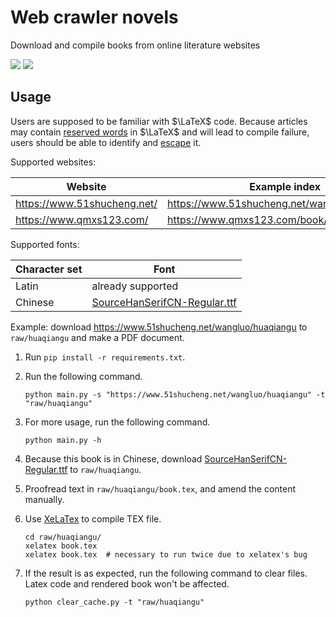 # Web crawler novels

 Download and compile books from online literature websites

![](https://shields.io/badge/dependencies-Python_3.11-blue?style=flat-square)
![](https://shields.io/badge/dependencies-XeLaTex-blue?style=flat-square)

## Usage

Users are supposed to be familiar with $\LaTeX$ code. Because articles may contain [reserved words](https://en.wikipedia.org/wiki/Reserved_word) in $\LaTeX$ and will lead to compile failure, users should be able to identify and [escape](https://en.wikipedia.org/wiki/Escape_character) it.

Supported websites:

| Website                     | Example index                                |
| --------------------------- | -------------------------------------------- |
| https://www.51shucheng.net/ | https://www.51shucheng.net/wangluo/huaqiangu |
| https://www.qmxs123.com/    | https://www.qmxs123.com/book/9436/           |

Supported fonts:

| Character set | Font                                                         |
| ------------- | ------------------------------------------------------------ |
| Latin         | already supported                                            |
| Chinese       | [SourceHanSerifCN-Regular.ttf](https://github.com/wordshub/free-font/blob/master/assets/font/%E4%B8%AD%E6%96%87/%E6%80%9D%E6%BA%90%E5%AD%97%E4%BD%93%E7%B3%BB%E5%88%97/%E6%80%9D%E6%BA%90%E5%AE%8B%E4%BD%93/SourceHanSerifCN-Regular.ttf) |

Example: download https://www.51shucheng.net/wangluo/huaqiangu to `raw/huaqiangu` and make a PDF document.

1. Run `pip install -r requirements.txt`.

2. Run the following command.

   ```
   python main.py -s "https://www.51shucheng.net/wangluo/huaqiangu" -t "raw/huaqiangu"
   ```

3. For more usage, run the following command.
   ```
   python main.py -h
   ```

4. Because this book is in Chinese, download [SourceHanSerifCN-Regular.ttf](https://github.com/wordshub/free-font/blob/master/assets/font/%E4%B8%AD%E6%96%87/%E6%80%9D%E6%BA%90%E5%AD%97%E4%BD%93%E7%B3%BB%E5%88%97/%E6%80%9D%E6%BA%90%E5%AE%8B%E4%BD%93/SourceHanSerifCN-Regular.ttf) to `raw/huaqiangu`.

5. Proofread text in `raw/huaqiangu/book.tex`, and amend the content manually.

6. Use [XeLaTex](https://www.overleaf.com/learn/latex/XeLaTeX) to compile TEX file.
   ```
   cd raw/huaqiangu/
   xelatex book.tex
   xelatex book.tex  # necessary to run twice due to xelatex's bug
   ```

7. If the result is as expected, run the following command to clear files. Latex code and rendered book won't be affected.

   ```
   python clear_cache.py -t "raw/huaqiangu"
   ```

